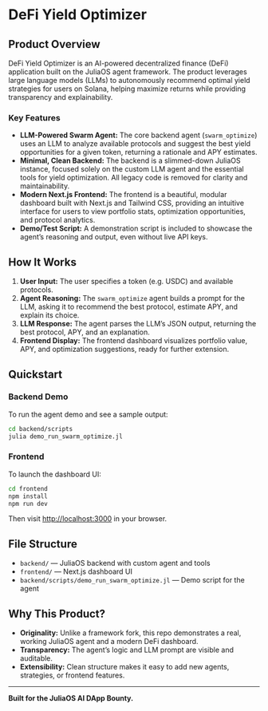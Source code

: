 # DeFi Yield Optimizer

## Product Overview

DeFi Yield Optimizer is an AI-powered decentralized finance (DeFi) application built on the JuliaOS agent framework. The product leverages large language models (LLMs) to autonomously recommend optimal yield strategies for users on Solana, helping maximize returns while providing transparency and explainability.

### Key Features
- **LLM-Powered Swarm Agent:** The core backend agent (`swarm_optimize`) uses an LLM to analyze available protocols and suggest the best yield opportunities for a given token, returning a rationale and APY estimates.
- **Minimal, Clean Backend:** The backend is a slimmed-down JuliaOS instance, focused solely on the custom LLM agent and the essential tools for yield optimization. All legacy code is removed for clarity and maintainability.
- **Modern Next.js Frontend:** The frontend is a beautiful, modular dashboard built with Next.js and Tailwind CSS, providing an intuitive interface for users to view portfolio stats, optimization opportunities, and protocol analytics.
- **Demo/Test Script:** A demonstration script is included to showcase the agent’s reasoning and output, even without live API keys.

## How It Works
1. **User Input:** The user specifies a token (e.g. USDC) and available protocols.
2. **Agent Reasoning:** The `swarm_optimize` agent builds a prompt for the LLM, asking it to recommend the best protocol, estimate APY, and explain its choice.
3. **LLM Response:** The agent parses the LLM’s JSON output, returning the best protocol, APY, and an explanation.
4. **Frontend Display:** The frontend dashboard visualizes portfolio value, APY, and optimization suggestions, ready for further extension.

## Quickstart

### Backend Demo
To run the agent demo and see a sample output:
```bash
cd backend/scripts
julia demo_run_swarm_optimize.jl
```

### Frontend
To launch the dashboard UI:
```bash
cd frontend
npm install
npm run dev
```
Then visit [http://localhost:3000](http://localhost:3000) in your browser.

## File Structure
- `backend/` — JuliaOS backend with custom agent and tools
- `frontend/` — Next.js dashboard UI
- `backend/scripts/demo_run_swarm_optimize.jl` — Demo script for the agent

## Why This Product?
- **Originality:** Unlike a framework fork, this repo demonstrates a real, working JuliaOS agent and a modern DeFi dashboard.
- **Transparency:** The agent’s logic and LLM prompt are visible and auditable.
- **Extensibility:** Clean structure makes it easy to add new agents, strategies, or frontend features.

---

**Built for the JuliaOS AI DApp Bounty.**

